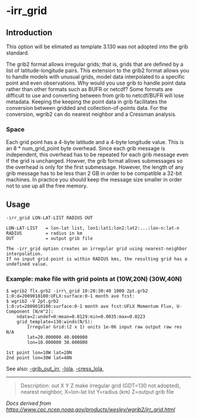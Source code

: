 # -irr_grid

## Introduction

This option will be elimated as template 3.130 was not adopted into the grib standard.

The grib2 format allows irregular grids; that is, grids that are defined by a list of latitude-longitude pairs.
This extension to the grib2 format allows you to handle models with unusual grids,
model data interpolated to a specific point and even observations.
Why would you use grib to handle point data rather than other
formats such as BUFR or netcdf? Some formats are difficult to use and converting between from grib to netcdf/BUFR
will lose metadata. Keeping the keeping the point data in grib facilitates the conversion between gridded
and collection-of-points data. For the conversion, wgrib2 can do nearest neighbor and a Cressman analysis.

### Space

Each grid point has a 4-byte latitude and a 4-byte longitude value. This is an
8 \* num_grid_point byte overhead. Since each grib message is independent, this
overhead has to be repeated for each grib message even if the grid is unchanged.
Howver, the grib format allows submessages so the overhead is only for the first
submessage. However, the length of any grib message has to be
less than 2 GB in order to be compatible a 32-bit machines. In practice you should
keep the message size smaller in order not to use up all the free memory.

## Usage

```
-irr_grid LON-LAT-LIST RADIUS OUT

LON-LAT-LIST   = lon-lat list, lon1:lat1:lon2:lat2:...:lon-n:lat-n
RADIUS         = radius in km
OUT            = output grib file

The -irr_grid option creates an irregular grid using nearest-neighbor interpolation.
If no input grid point is within RADIUS kms, the resulting grid has a undefined value.
```

### Example: make file with grid points at (10W,20N) (30W,40N)

```
$ wgrib2 flx.grb2 -irr\_grid 10:20:30:40 1000 2pt.grb2
1:0:d=2009010100:UFLX:surface:0-1 month ave fcst:
$ wgrib2 -V 2pt.grb2
1:0:vt=2009010100:surface:0-1 month ave fcst:UFLX Momentum Flux, U-Component [N/m^2]:
    ndata=2:undef=0:mean=0.0129:min=0.0035:max=0.0223
    grid_template=130:winds(N/S):
        Irregular Grid:(2 x 1) units 1e-06 input raw output raw res N/A
        lat=20.000000 40.000000
        lon=10.000000 30.000000

1st point lon=10W lat=20N
2nd point lon=30W lat=40N
```

See also:
[-grib_out_irr](grib_out_irr.md),
[-lola](lola.md),
[-cress_lola](cress_lola.md),

---

> Description: out X Y Z make irregular grid (GDT=130 not adopted), nearest neighbor, X=lon-lat list Y=radius (km) Z=output grib file

_Docs derived from <https://www.cpc.ncep.noaa.gov/products/wesley/wgrib2/irr_grid.html>_
